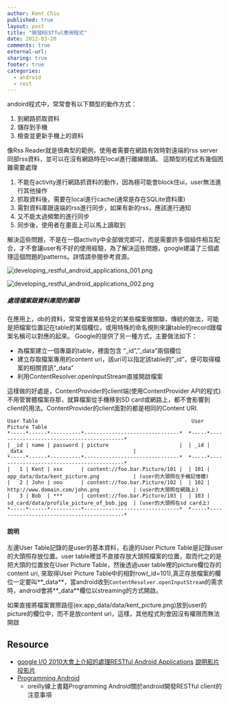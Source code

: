 ```yaml
---
author: Kent Chiu
published: true
layout: post
title: "開發RESTful應用程式"
date: 2012-03-20
comments: true
external-url:
sharing: true
footer: true
categories:
  - android
  - rest
---
```





andoird程式中，常常會有以下類型的動作方式：

1.  到網路抓取資料
2.  儲存到手機
3.  檢查並更新手機上的資料

像Rss Reader就是很典型的範例，使用者需要在網路有效時對遠端的rss
server同部rss資料，並可以在沒有網路時在local進行離線閱讀。
這類型的程式有幾個困難需要處理

1.  不能在activity進行網路抓資料的動作，因為極可能會block住ui，user無法進行其他操作
2.  抓取資料後，需要在local進行cache(通常是存在SQLite資料庫)
3.  需對資料庫跟遠端的rss進行同步，如果有新的rss，應該進行通知
4.  又不能太過頻繁的進行同步
5.  同步後，使用者在畫面上可以馬上讀取到

解決這些問題，不是在一個activity中全部做完即可，而是需要許多個組件相互配合，才不會讓user有不好的使用經驗，為了解決這些問題，google建議了三個處理這個問題的patterns。詳情請參閱參考資源。

![developing_restful_android_applications_001.png][developing_restful_android_applications_001.png]

![developing_restful_android_applications_002.png][developing_restful_android_applications_002.png]

##### 處理檔案跟資料庫間的關聯

在應用上，db的資料，常常會跟某些特定的某些檔案做關聯，傳統的做法，可能是把檔案位置記在table的某個欄位，或用特殊的命名規則來讓table的record跟檔案名稱可以對應的起來。
Google的提供了另一種方式，主要做法如下：

-   為檔案建立一個專屬的table，裡面包含 “\_id”,”\_data”兩個欄位
-   建立存取檔案專用的content
    uri，該uri可以指定該table的”\_id”，便可取得檔案的相關資訊”\_data”
-   利用ContentResolver.openInputStream直接開啟檔案

這樣做的好處是，ContentProvider的client端(使用ContentProvider
API的程式)不用管實體檔案存那，就算檔案從手機移到SD
card或網路上，都不會影響到client的用法。ContentProvider的client面對的都是相同的Content
URI.

```
User Table                                                  User Picture Table
*-----*------*----------*-------------------------------*  *-----*------------------------------------------*
| _id | name | password | picture                       |  | _id | _data                                    |
*-----*------*----------*-------------------------------*  *-----*------------------------------------------*
|   1 | Kent | xxx      | content://foo.bar.Picture/101 |  | 101 | app_data/data/kent_picture.png           | (user的大頭照在手機記憶體)
|   2 | John | ooo      | content://foo.bar.Picture/102 |  | 102 | http://www.domain.com/john.png           | (user的大頭照在網路上)
|   3 | Bob  | ***      | content://foo.bar.Picture/103 |  | 103 | sd_card/data/profile_picture_of_bob.jpg  | (user的大頭照在sd card上)
*-----*------*----------*-------------------------------*  *-----*------------------------------------------*
```

#### 說明

左邊User Table記錄的是user的基本資料，右邊的User Picture
Table是記錄user的大頭照存放位置。user
table裡並不直接存放大頭照檔案的位置，取而代之的是把大頭的位置放在User
Picture Table，然後透過user table裡的picture欄位存的content uri,
來取得User Picture
Table中的相對row(\_id=101),真正存放檔案的欄位一定要叫**\_data**，當android收到`ContentResolver.openInputStream`的需求時，android會將**\_data**欄位以streaming的方式開啟。

如果直接將檔案實際路徑(ex:app\_data/data/kent\_picture.png)放到user的picture的欄位中，而不是放content
uri，這樣，其他程式則會因沒有權限而無法開啟

Resource
--------

-   [google I/O 2010大會上介紹的處理RESTful Android
    Applications](http://www.google.com/events/io/2010/sessions/developing-RESTful-android-apps.html "http://www.google.com/events/io/2010/sessions/developing-RESTful-android-apps.html")
    [說明影片](http://www.youtube.com/watch?v=xHXn3Kg2IQE&feature=player_embedded "http://www.youtube.com/watch?v=xHXn3Kg2IQE&feature=player_embedded")
    [投影片](http://dl.google.com/googleio/2010/android-developing-RESTful-android-apps.pdf "http://dl.google.com/googleio/2010/android-developing-RESTful-android-apps.pdf")
-   [Programming
    Android](http://programming-android.labs.oreilly.com/ch13.html "http://programming-android.labs.oreilly.com/ch13.html")
    - oreilly線上書籍Programming Android關於android開發RESTful
    client的注意事項


[developing_restful_android_applications_001.png]: http://blog.kent-chiu.com/images/2012-03-20/developing_restful_android_applications_001.png
[developing_restful_android_applications_002.png]: http://blog.kent-chiu.com/images/2012-03-20/developing_restful_android_applications_002.png

